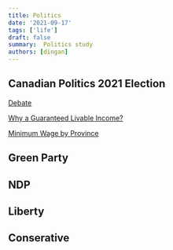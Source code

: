 ```yaml
---
title: Politics
date: '2021-09-17'
tags: ['life']
draft: false
summary:  Politics study
authors: [dingan]
---
```


## Canadian Politics 2021 Election

[Debate](https://www.youtube.com/watch?v=Tr_CwDsQzg8&t=5848s)


[Why a Guaranteed Livable Income?](https://sencanada.ca/media/366455/senpate_glibi-perspective-document_08-15-2020_e.pdf)

[Minimum Wage by Province](https://www.retailcouncil.org/resources/quick-facts/minimum-wage-by-province/)


## Green Party

## NDP

## Liberty

## Conserative